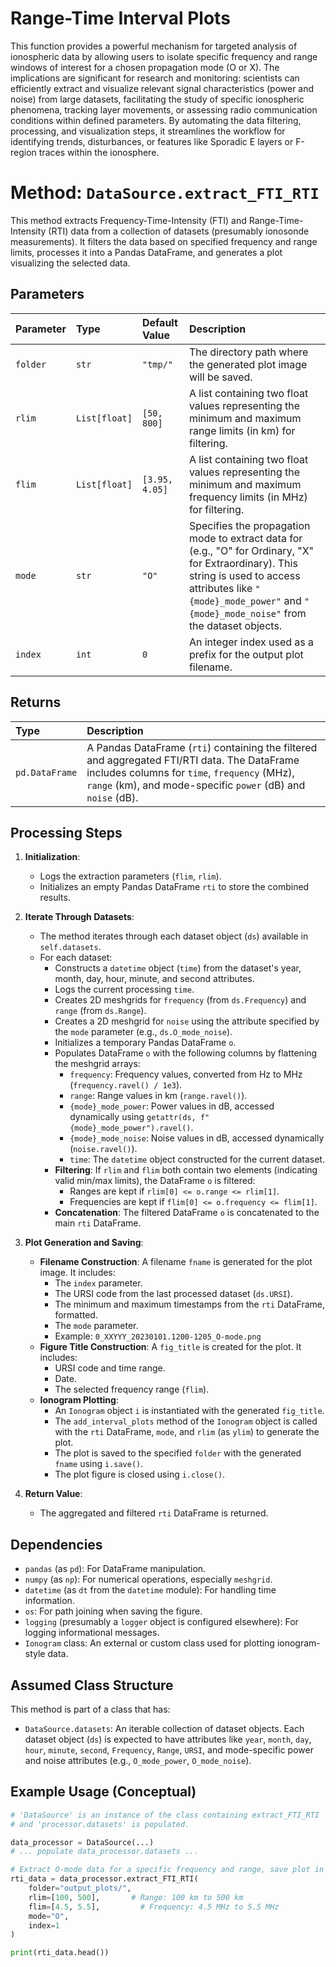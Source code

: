 <!-- 
Author(s): Shibaji Chakraborty

Disclaimer:

-->
# Range-Time Interval Plots
This function provides a powerful mechanism for targeted analysis of ionospheric data by allowing users to isolate specific frequency and range windows of interest for a chosen propagation mode (O or X). The implications are significant for research and monitoring: scientists can efficiently extract and visualize relevant signal characteristics (power and noise) from large datasets, facilitating the study of specific ionospheric phenomena, tracking layer movements, or assessing radio communication conditions within defined parameters. By automating the data filtering, processing, and visualization steps, it streamlines the workflow for identifying trends, disturbances, or features like Sporadic E layers or F-region traces within the ionosphere.

# Method: `DataSource.extract_FTI_RTI`

This method extracts Frequency-Time-Intensity (FTI) and Range-Time-Intensity (RTI) data from a collection of datasets (presumably ionosonde measurements). It filters the data based on specified frequency and range limits, processes it into a Pandas DataFrame, and generates a plot visualizing the selected data.

## Parameters

| Parameter | Type         | Default Value | Description                                                                                                |
| :-------- | :----------- | :------------ | :--------------------------------------------------------------------------------------------------------- |
| `folder`  | `str`        | `"tmp/"`      | The directory path where the generated plot image will be saved.                                           |
| `rlim`    | `List[float]` | `[50, 800]`   | A list containing two float values representing the minimum and maximum range limits (in km) for filtering.  |
| `flim`    | `List[float]` | `[3.95, 4.05]`| A list containing two float values representing the minimum and maximum frequency limits (in MHz) for filtering. |
| `mode`    | `str`        | `"O"`         | Specifies the propagation mode to extract data for (e.g., "O" for Ordinary, "X" for Extraordinary). This string is used to access attributes like `"{mode}_mode_power"` and `"{mode}_mode_noise"` from the dataset objects. |
| `index`   | `int`        | `0`           | An integer index used as a prefix for the output plot filename.                                              |

## Returns

| Type         | Description                                                                                                                                                              |
| :----------- | :----------------------------------------------------------------------------------------------------------------------------------------------------------------------- |
| `pd.DataFrame` | A Pandas DataFrame (`rti`) containing the filtered and aggregated FTI/RTI data. The DataFrame includes columns for `time`, `frequency` (MHz), `range` (km), and mode-specific `power` (dB) and `noise` (dB). |

## Processing Steps

1.  **Initialization**:
    *   Logs the extraction parameters (`flim`, `rlim`).
    *   Initializes an empty Pandas DataFrame `rti` to store the combined results.

2.  **Iterate Through Datasets**:
    *   The method iterates through each dataset object (`ds`) available in `self.datasets`.
    *   For each dataset:
        *   Constructs a `datetime` object (`time`) from the dataset's year, month, day, hour, minute, and second attributes.
        *   Logs the current processing `time`.
        *   Creates 2D meshgrids for `frequency` (from `ds.Frequency`) and `range` (from `ds.Range`).
        *   Creates a 2D meshgrid for `noise` using the attribute specified by the `mode` parameter (e.g., `ds.O_mode_noise`).
        *   Initializes a temporary Pandas DataFrame `o`.
        *   Populates DataFrame `o` with the following columns by flattening the meshgrid arrays:
            *   `frequency`: Frequency values, converted from Hz to MHz (`frequency.ravel() / 1e3`).
            *   `range`: Range values in km (`range.ravel()`).
            *   `{mode}_mode_power`: Power values in dB, accessed dynamically using `getattr(ds, f"{mode}_mode_power").ravel()`.
            *   `{mode}_mode_noise`: Noise values in dB, accessed dynamically (`noise.ravel()`).
            *   `time`: The `datetime` object constructed for the current dataset.
        *   **Filtering**: If `rlim` and `flim` both contain two elements (indicating valid min/max limits), the DataFrame `o` is filtered:
            *   Ranges are kept if `rlim[0] <= o.range <= rlim[1]`.
            *   Frequencies are kept if `flim[0] <= o.frequency <= flim[1]`.
        *   **Concatenation**: The filtered DataFrame `o` is concatenated to the main `rti` DataFrame.

3.  **Plot Generation and Saving**:
    *   **Filename Construction**: A filename `fname` is generated for the plot image. It includes:
        *   The `index` parameter.
        *   The URSI code from the last processed dataset (`ds.URSI`).
        *   The minimum and maximum timestamps from the `rti` DataFrame, formatted.
        *   The `mode` parameter.
        *   Example: `0_XXYYY_20230101.1200-1205_O-mode.png`
    *   **Figure Title Construction**: A `fig_title` is created for the plot. It includes:
        *   URSI code and time range.
        *   Date.
        *   The selected frequency range (`flim`).
    *   **Ionogram Plotting**:
        *   An `Ionogram` object `i` is instantiated with the generated `fig_title`.
        *   The `add_interval_plots` method of the `Ionogram` object is called with the `rti` DataFrame, `mode`, and `rlim` (as `ylim`) to generate the plot.
        *   The plot is saved to the specified `folder` with the generated `fname` using `i.save()`.
        *   The plot figure is closed using `i.close()`.

4.  **Return Value**:
    *   The aggregated and filtered `rti` DataFrame is returned.

## Dependencies

*   `pandas` (as `pd`): For DataFrame manipulation.
*   `numpy` (as `np`): For numerical operations, especially `meshgrid`.
*   `datetime` (as `dt` from the `datetime` module): For handling time information.
*   `os`: For path joining when saving the figure.
*   `logging` (presumably a `logger` object is configured elsewhere): For logging informational messages.
*   `Ionogram` class: An external or custom class used for plotting ionogram-style data.

## Assumed Class Structure

This method is part of a class that has:
*   `DataSource.datasets`: An iterable collection of dataset objects. Each dataset object (`ds`) is expected to have attributes like `year`, `month`, `day`, `hour`, `minute`, `second`, `Frequency`, `Range`, `URSI`, and mode-specific power and noise attributes (e.g., `O_mode_power`, `O_mode_noise`).

## Example Usage (Conceptual)

```python
# 'DataSource' is an instance of the class containing extract_FTI_RTI
# and 'processor.datasets' is populated.

data_processor = DataSource(...)
# ... populate data_processor.datasets ...

# Extract O-mode data for a specific frequency and range, save plot in "output_plots"
rti_data = data_processor.extract_FTI_RTI(
    folder="output_plots/",
    rlim=[100, 500],       # Range: 100 km to 500 km
    flim=[4.5, 5.5],         # Frequency: 4.5 MHz to 5.5 MHz
    mode="O",
    index=1
)

print(rti_data.head())